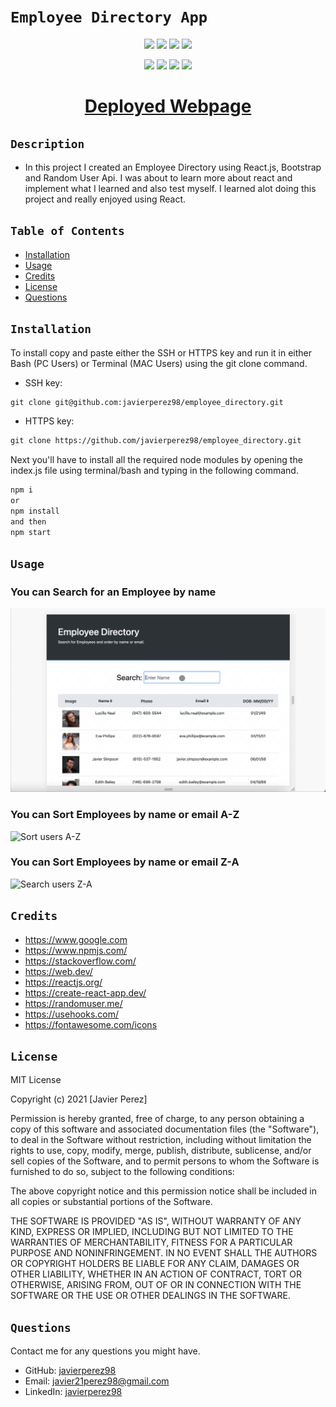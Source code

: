 # `Employee Directory App`

<p align="center">
    <img src="https://img.shields.io/github/repo-size/javierperez98/employee_directory" />
    <img src="https://img.shields.io/github/languages/top/javierperez98/employee_directory"  />
    <img src="https://img.shields.io/github/last-commit/javierperez98/employee_directory" >
    <a href="https://github.com/javierperez98"><img src="https://img.shields.io/github/followers/javierperez98?style=social" target="_blank" /></a>
</p>
<p align="center">
    <img src="https://img.shields.io/badge/language-React.js-blue" />
    <img src="https://img.shields.io/badge/css-Bootstrap-purple" />
    <img src="https://img.shields.io/badge/license-MIT-blue" />
    <img src="https://img.shields.io/tokei/lines/github/javierperez98/employee_directory" />
</p>

<a href="https://javierperez98.github.io/employee_directory/"><h1 align="center">Deployed Webpage</h1></a>

## `Description`

<!-- Provide a short description explaining the what, why, and how of your project.
What was your motivation? Why did you build this project? What problem does it solve? What did you learn? -->

- In this project I created an Employee Directory using React.js, Bootstrap and Random User Api. I was about to learn more about react and implement what I learned and also test myself. I learned alot doing this project and really enjoyed using React.

## `Table of Contents`

- [Installation](#installation)
- [Usage](#usage)
- [Credits](#credits)
- [License](#license)
- [Questions](#questions)

## `Installation`

<!-- What are the steps required to install your project? Provide a step-by-step description of how to get the development environment running. -->

To install copy and paste either the SSH or HTTPS key and run it in either Bash (PC Users) or Terminal (MAC Users) using the git clone command.

- SSH key:

```md
git clone git@github.com:javierperez98/employee_directory.git
```

- HTTPS key:

```md
git clone https://github.com/javierperez98/employee_directory.git
```

Next you'll have to install all the required node modules by opening the index.js file using terminal/bash and typing in the following command.

```md
npm i
or
npm install
and then
npm start
```

## `Usage`

<!-- Provide instructions and examples for use. Include screenshots as needed. -->

### You can Search for an Employee by name

![Search for user](public/images/search.gif)

### You can Sort Employees by name or email A-Z

![Sort users A-Z](public/images/A-Z.gif)

### You can Sort Employees by name or email Z-A

![Search users Z-A](public/images/Z-A.gif)

## `Credits`

<!-- List your collaborators, if any, with links to their GitHub profiles. Links to websites or resources. -->

- https://www.google.com
- https://www.npmjs.com/
- https://stackoverflow.com/
- https://web.dev/
- https://reactjs.org/
- https://create-react-app.dev/
- https://randomuser.me/
- https://usehooks.com/
- https://fontawesome.com/icons

## `License`

<!-- If you need help choosing a license, refer to https://choosealicense.com/ -->

MIT License

Copyright (c) 2021 [Javier Perez]

Permission is hereby granted, free of charge, to any person obtaining a copy
of this software and associated documentation files (the "Software"), to deal
in the Software without restriction, including without limitation the rights
to use, copy, modify, merge, publish, distribute, sublicense, and/or sell
copies of the Software, and to permit persons to whom the Software is
furnished to do so, subject to the following conditions:

The above copyright notice and this permission notice shall be included in all
copies or substantial portions of the Software.

THE SOFTWARE IS PROVIDED "AS IS", WITHOUT WARRANTY OF ANY KIND, EXPRESS OR
IMPLIED, INCLUDING BUT NOT LIMITED TO THE WARRANTIES OF MERCHANTABILITY,
FITNESS FOR A PARTICULAR PURPOSE AND NONINFRINGEMENT. IN NO EVENT SHALL THE
AUTHORS OR COPYRIGHT HOLDERS BE LIABLE FOR ANY CLAIM, DAMAGES OR OTHER
LIABILITY, WHETHER IN AN ACTION OF CONTRACT, TORT OR OTHERWISE, ARISING FROM,
OUT OF OR IN CONNECTION WITH THE SOFTWARE OR THE USE OR OTHER DEALINGS IN THE
SOFTWARE.

## `Questions`

Contact me for any questions you might have.

- GitHub: [javierperez98](https://github.com/javierperez98)
- Email: [javier21perez98@gmail.com](mailto:javier21perez98@gmail.com)
- LinkedIn: [javierperez98](https://www.linkedin.com/in/javier-perez98/)
